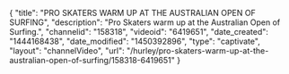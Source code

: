 {
    "title": "PRO SKATERS WARM UP AT THE AUSTRALIAN OPEN OF SURFING",
    "description": "Pro Skaters warm up at the Australian Open of Surfing.",
    "channelid": "158318",
    "videoid": "6419651",
    "date_created": "1444168438",
    "date_modified": "1450392896",
    "type": "captivate",
    "layout": "channelVideo",
    "url": "\/hurley\/pro-skaters-warm-up-at-the-australian-open-of-surfing\/158318-6419651"
}